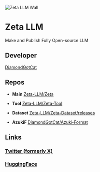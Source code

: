 ![Zeta LLM Wall](https://github.com/user-attachments/assets/9473a152-cdfb-421a-8367-e5a0ec78fd2e)

# Zeta LLM
Make and Publish Fully Open-source LLM

## Developer
[DiamondGotCat](https://github.com/DiamondGotCat/)

## Repos

- **Main** [Zeta-LLM/Zeta](https://github.com/Zeta-LLM/Zeta/)

- **Tool** [Zeta-LLM/Zeta-Tool](https://github.com/Zeta-LLM/Zeta-Tool/)

- **Dataset** [Zeta-LLM/Zeta-Dataset/releases](https://github.com/Zeta-LLM/Zeta-Dataset/releases/)
- **AzukiF** [DiamondGotCat/Azuki-Format](https://github.com/DiamondGotCat/Azuki-Format/)

## Links
### [Twitter (formerly X)](https://x.com/Zeta_LLM/) 
### [HuggingFace](https://huggingface.co/Zeta-LLM/)
